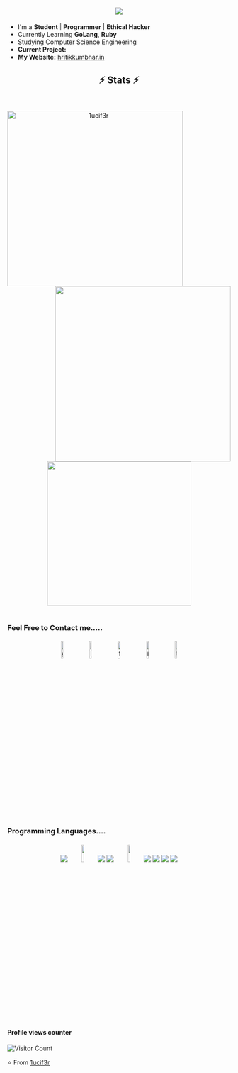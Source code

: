 <h1 align="center">
<a href="https://hritikkumbhar.in">
    <img src="https://readme-typing-svg.herokuapp.com?lines=Nice+To+Meet+You+!;Hello+%2C+There+%F0%9F%91%8B;This+is+Hritik+...!&center=true&size=30">
  </a>
</h1>


- I'm a **Student** | **Programmer** | **Ethical Hacker** 
- Currently Learning **GoLang**, **Ruby**
- Studying Computer Science Engineering
- **Current Project:** [](https://github.com/1ucif3r)
- **My Website:** [hritikkumbhar.in](https://hritikkumbhar.in/)

<h2 align="center">⚡ Stats ⚡</h2>
<br>
<p align=center>
  <div align=center>
    <a href="https://github.com/1ucif3r" title="Go to Source">
      <img align="left" width=396 src="https://github-readme-streak-stats.herokuapp.com/?user=1ucif3r&theme=react&border=61dafb&hide_border=true" alt="1ucif3r" />
    </a>
    <a href="https://github.com/1ucif3r" title="Go to Source">
      <img align="right" width=396 src="https://github-readme-stats.vercel.app/api?username=1ucif3r&show_icons=true&theme=react&border_color=61dafb&hide_border=true" />
    </a>
  </div>
  <br><br><br><br><br><br><br><br><br>
  <div align=center>
      <img width=325 align="center" src="https://github-readme-stats.vercel.app/api/top-langs?username=1ucif3r&show_icons=true&locale=en&layout=compact&theme=react&border_color=61dafb&hide_border=true" />
    </a>
  </div>
  <br>
  
</p>

### Feel Free to Contact me.....

<p align="center">
	<a href="https://github.com/1ucif3r"><img alt="github" width="10%" style="padding:5px" src="https://img.icons8.com/clouds/100/000000/github.png"/></a>
	<a href="https://www.linkedin.com/in/hritik-kumbhar-188b02165/"><img alt="linkedin" width="10%" style="padding:5px" src="https://img.icons8.com/clouds/100/000000/linkedin.png"/></a>
	<a href="https://www.facebook.com/profile.php?id=100008549411115"><img alt="facebook" width="10%" style="padding:5px" src="https://img.icons8.com/clouds/100/000000/facebook-new.png"/></a>
	<a href="https://www.instagram.com/th3_1ucif3r/"><img alt="instagram" width="10%" style="padding:5px" src="https://img.icons8.com/clouds/100/000000/instagram.png"/></a>
	<a href="https://twitter.com/th3_1ucif3r"><img alt="twitter" width="10%" style="padding:5px" src="https://img.icons8.com/clouds/100/000000/twitter.png"/></a>
</p>

### Programming Languages....

<p align="center">
	<img src="https://img.icons8.com/color/96/000000/golang.png"/>
	<img width="10%" style="padding:5px" src="https://img.icons8.com/color/144/000000/python.png"/>
	<img src="https://img.icons8.com/color/96/000000/html-5--v1.png"/>
	<img src="https://img.icons8.com/color/96/000000/css3.png"/>
	<img width="10%" style="padding:5px" src="https://img.icons8.com/color/144/000000/javascript.png"/>
	<img src="https://img.icons8.com/color/96/000000/kali-linux.png"/>
	<img src="https://img.icons8.com/color/96/000000/git.png"/>
	<img src="https://img.icons8.com/color/96/000000/react-native.png"/>
	<img src="https://img.icons8.com/color/96/000000/nodejs.png"/>
	
	
</p>

#### Profile views counter
![Visitor Count](https://profile-counter.glitch.me/{1ucif3r}/count.svg)

⭐️ From [1ucif3r](https://github.com/1ucif3r)





